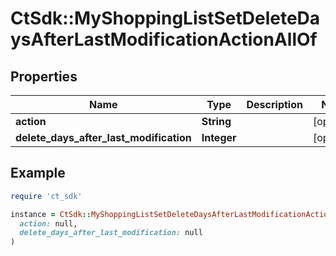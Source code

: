 # CtSdk::MyShoppingListSetDeleteDaysAfterLastModificationActionAllOf

## Properties

| Name | Type | Description | Notes |
| ---- | ---- | ----------- | ----- |
| **action** | **String** |  | [optional] |
| **delete_days_after_last_modification** | **Integer** |  | [optional] |

## Example

```ruby
require 'ct_sdk'

instance = CtSdk::MyShoppingListSetDeleteDaysAfterLastModificationActionAllOf.new(
  action: null,
  delete_days_after_last_modification: null
)
```

